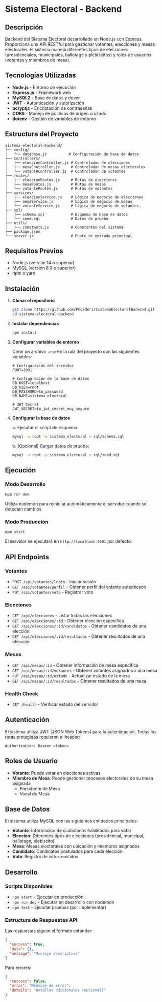# Sistema Electoral - Backend

## Descripción

Backend del Sistema Electoral desarrollado en Node.js con Express. Proporciona una API RESTful para gestionar votantes, elecciones y mesas electorales. El sistema maneja diferentes tipos de elecciones (presidenciales, municipales, ballotage y plebiscitos) y roles de usuarios (votantes y miembros de mesa).

## Tecnologías Utilizadas

- **Node.js** - Entorno de ejecución
- **Express.js** - Framework web
- **MySQL2** - Base de datos y driver
- **JWT** - Autenticación y autorización
- **bcryptjs** - Encriptación de contraseñas
- **CORS** - Manejo de políticas de origen cruzado
- **dotenv** - Gestión de variables de entorno

## Estructura del Proyecto

```
sistema-electoral-backend/
├── config/
│   └── database.js          # Configuración de base de datos
├── controllers/
│   ├── eleccionController.js # Controlador de elecciones
│   ├── mesaController.js     # Controlador de mesas electorales
│   └── votanteController.js  # Controlador de votantes
├── routes/
│   ├── eleccionRoutes.js     # Rutas de elecciones
│   ├── mesaRoutes.js         # Rutas de mesas
│   └── votanteRoutes.js      # Rutas de votantes
├── services/
│   ├── eleccionService.js    # Lógica de negocio de elecciones
│   ├── mesaService.js        # Lógica de negocio de mesas
│   └── votanteService.js     # Lógica de negocio de votantes
├── sql/
│   ├── schema.sql            # Esquema de base de datos
│   └── seed.sql              # Datos de prueba
├── utils/
│   └── constants.js          # Constantes del sistema
├── package.json
└── server.js                 # Punto de entrada principal
```

## Requisitos Previos

- Node.js (versión 14 o superior)
- MySQL (versión 8.0 o superior)
- npm o yarn

## Instalación

1. **Clonar el repositorio**
   ```bash
   git clone https://github.com/FCorderi/SistemaElectoralBackend.git
   cd sistema-electoral-backend
   ```

2. **Instalar dependencias**
   ```bash
   npm install
   ```

3. **Configurar variables de entorno**
   
   Crear un archivo `.env` en la raíz del proyecto con las siguientes variables:
   ```env
   # Configuración del servidor
   PORT=3001
   
   # Configuración de la base de datos
   DB_HOST=localhost
   DB_USER=root
   DB_PASSWORD=tu_password
   DB_NAME=sistema_electoral
   
   # JWT Secret
   JWT_SECRET=tu_jwt_secret_muy_seguro
   ```

4. **Configurar la base de datos**
   
   a. Ejecutar el script de esquema:
   ```bash
   mysql -u root -p sistema_electoral < sql/schema.sql
   ```
   
   b. (Opcional) Cargar datos de prueba:
   ```bash
   mysql -u root -p sistema_electoral < sql/seed.sql
   ```

## Ejecución

### Modo Desarrollo
```bash
npm run dev
```
Utiliza nodemon para reiniciar automáticamente el servidor cuando se detectan cambios.

### Modo Producción
```bash
npm start
```

El servidor se ejecutará en `http://localhost:3001` por defecto.

## API Endpoints

### Votantes
- `POST /api/votantes/login` - Iniciar sesión
- `GET /api/votantes/perfil` - Obtener perfil del votante autenticado
- `PUT /api/votantes/voto` - Registrar voto

### Elecciones
- `GET /api/elecciones` - Listar todas las elecciones
- `GET /api/elecciones/:id` - Obtener elección específica
- `GET /api/elecciones/:id/candidatos` - Obtener candidatos de una elección
- `GET /api/elecciones/:id/resultados` - Obtener resultados de una elección

### Mesas
- `GET /api/mesas/:id` - Obtener información de mesa específica
- `GET /api/mesas/:id/votantes` - Obtener votantes asignados a una mesa
- `PUT /api/mesas/:id/estado` - Actualizar estado de la mesa
- `GET /api/mesas/:id/resultados` - Obtener resultados de una mesa

### Health Check
- `GET /health` - Verificar estado del servidor

## Autenticación

El sistema utiliza JWT (JSON Web Tokens) para la autenticación. Todas las rutas protegidas requieren el header:
```
Authorization: Bearer <token>
```

## Roles de Usuario

- **Votante**: Puede votar en elecciones activas
- **Miembro de Mesa**: Puede gestionar procesos electorales de su mesa asignada
  - Presidente de Mesa
  - Vocal de Mesa

## Base de Datos

El sistema utiliza MySQL con las siguientes entidades principales:

- **Votante**: Información de ciudadanos habilitados para votar
- **Eleccion**: Diferentes tipos de elecciones (presidencial, municipal, ballotage, plebiscito)
- **Mesa**: Mesas electorales con ubicación y miembros asignados
- **Candidato**: Candidatos postulados para cada elección
- **Voto**: Registro de votos emitidos

## Desarrollo

### Scripts Disponibles
- `npm start` - Ejecutar en producción
- `npm run dev` - Ejecutar en desarrollo con nodemon
- `npm test` - Ejecutar pruebas (por implementar)

### Estructura de Respuestas API
Las respuestas siguen el formato estándar:
```json
{
  "success": true,
  "data": {},
  "message": "Mensaje descriptivo"
}
```

Para errores:
```json
{
  "success": false,
  "error": "Mensaje de error",
  "details": "Detalles adicionales (opcional)"
}
```